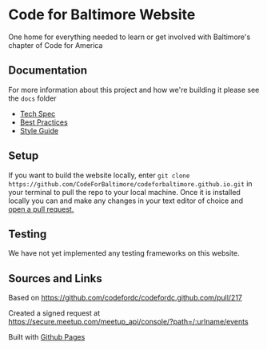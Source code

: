 


# Code for Baltimore Website
One home for everything needed to learn or get involved with Baltimore's chapter of Code for America

## Documentation
For more information about this project and how we're building it please see the `docs` folder 
* [Tech Spec](/docs/Tech_Spec.md) 
* [Best Practices](/docs/Best_Practices.md) 
* [Style Guide](/style_guide.html)

## Setup
If you want to build the website locally, enter `git clone https://github.com/CodeForBaltimore/codeforbaltimore.github.io.git` in your terminal to pull the repo to your local machine. Once it is installed locally you can and make any changes in your text editor of choice and [open a pull request.](https://github.com/CodeForBaltimore/codeforbaltimore.github.io/pulls) 

## Testing
We have not yet implemented any testing frameworks on this website.

## Sources and Links
Based on https://github.com/codefordc/codefordc.github.com/pull/217

Created a signed request at https://secure.meetup.com/meetup_api/console/?path=/:urlname/events

Built with [Github Pages](https://pages.github.com/)
